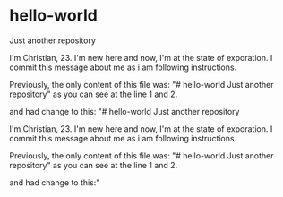 # hello-world
Just another repository

I'm Christian, 23. I'm new here and now, I'm at the state of exporation.
I commit this message about me as i am following instructions.

Previously, the only content of this file was: 
"# hello-world
Just another repository"
as you can see at the line 1 and 2.

and had change to this:
"# hello-world
Just another repository

I'm Christian, 23. I'm new here and now, I'm at the state of exporation.
I commit this message about me as i am following instructions.

Previously, the only content of this file was: 
"# hello-world
Just another repository"
as you can see at the line 1 and 2.

and had change to this:"

